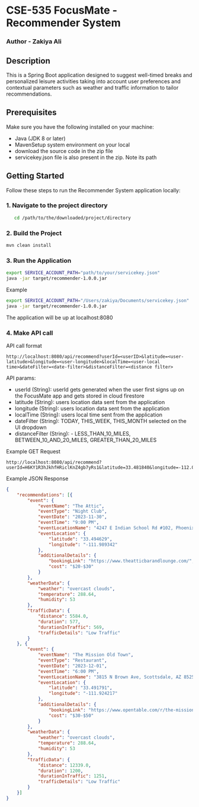 # CSE-535 FocusMate - Recommender System 

### Author - Zakiya Ali

## Description
This is a Spring Boot application designed to suggest well-timed breaks and personalized leisure activities taking into account user preferences and contextual parameters such as weather and traffic information to tailor recommendations.

## Prerequisites
Make sure you have the following installed on your machine:
- Java (JDK 8 or later)
- MavenSetup system environment on your local 
- download the source code in the zip file
- servicekey.json file is also present in the zip. Note its path

## Getting Started
Follow these steps to run the Recommender System application locally:

### 1. Navigate to the project directory
```bash
   cd /path/to/the/downloaded/project/directory 
```
### 2. Build the Project
```bash
mvn clean install
```

### 3. Run the Application
```bash
export SERVICE_ACCOUNT_PATH="path/to/your/servicekey.json"
java -jar target/recommender-1.0.0.jar
```

Example
```bash
export SERVICE_ACCOUNT_PATH="/Users/zakiya/Documents/servicekey.json"
java -jar target/recommender-1.0.0.jar
```
The application will be up at localhost:8080

### 4. Make API call

API call format
```thymeleafurlexpressions
http://localhost:8080/api/recommend?userId=<userID>&latitude=<user-latitude>&longitude=<user-longitude>&localTime=<user-local time>&dateFilter=<date-filter>&distanceFilter=<distance filter>
```

API params:
- userId (String): userId gets generated when the user first signs up on the FocusMate app and gets stored in cloud firestore
- latitude (String): users location data sent from the application
- longitude (String): users location data sent from the application
- localTime (String): users local time sent from the application
- dateFilter (String): TODAY, THIS_WEEK, THIS_MONTH selected on the UI dropdown
- distanceFilter (String): - LESS_THAN_10_MILES, BETWEEN_10_AND_20_MILES, GREATER_THAN_20_MILES 

Example GET Request
```thymeleafurlexpressions
http://localhost:8080/api/recommend?userId=H6KY1R3hJkhfHRiclKnZ4gb7yRs1&latitude=33.481840&longitude=-112.033610&localTime=12:00%20PM%20MST&dateFilter=THIS_WEEK&distanceFilter=GREATER_THAN_20_MILES```
```

Example JSON Response
```json
{
    "recommendations": [{
        "event": {
            "eventName": "The Attic",
            "eventType": "Night Club",
            "eventDate": "2023-11-30",
            "eventTime": "9:00 PM",
            "eventLocationName": "4247 E Indian School Rd #102, Phoenix, AZ 85018",
            "eventLocation": {
                "latitude": "33.494629",
                "longitude": "-111.989342"
            },
            "additionalDetails": {
                "bookingLink": "https://www.theatticbarandlounge.com/",
                "cost": "$20-$30"
            }
        },
        "weatherData": {
            "weather": "overcast clouds",
            "temperature": 288.64,
            "humidity": 53
        },
        "trafficData": {
            "distance": 5584.0,
            "duration": 577,
            "durationInTraffic": 569,
            "trafficDetails": "Low Traffic"
        }
    }, {
        "event": {
            "eventName": "The Mission Old Town",
            "eventType": "Restaurant",
            "eventDate": "2023-12-01",
            "eventTime": "6:00 PM",
            "eventLocationName": "3815 N Brown Ave, Scottsdale, AZ 85251",
            "eventLocation": {
                "latitude": "33.491791",
                "longitude": "-111.924217"
            },
            "additionalDetails": {
                "bookingLink": "https://www.opentable.com/r/the-mission-tempe-az?restref=3405294&utm_source=google&utm_medium=organic&utm_campaign=google_restaurant_listing",
                "cost": "$30-$50"
            }
        },
        "weatherData": {
            "weather": "overcast clouds",
            "temperature": 288.64,
            "humidity": 53
        },
        "trafficData": {
            "distance": 12339.0,
            "duration": 1200,
            "durationInTraffic": 1251,
            "trafficDetails": "Low Traffic"
        }
    }]
}
```
